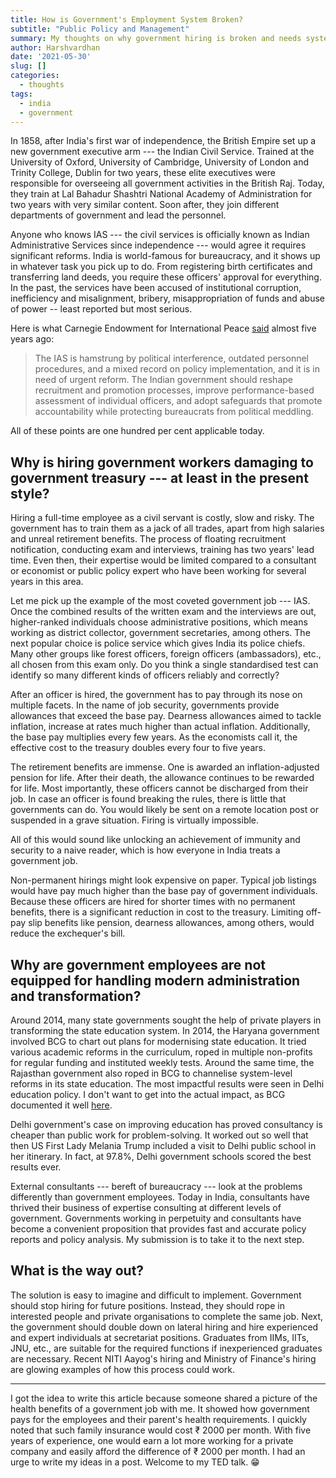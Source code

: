 ```yaml
---
title: How is Government's Employment System Broken?
subtitle: "Public Policy and Management"
summary: My thoughts on why government hiring is broken and needs system-level redesign to improve.
author: Harshvardhan
date: '2021-05-30'
slug: []
categories:
  - thoughts
tags:
  - india
  - government
---
```


In 1858, after India's first war of independence, the British Empire set up a new government executive arm --- the Indian Civil Service. Trained at the University of Oxford, University of Cambridge, University of London and Trinity College, Dublin for two years, these elite executives were responsible for overseeing all government activities in the British Raj. Today, they train at Lal Bahadur Shashtri National Academy of Administration for two years with very similar content. Soon after, they join different departments of government and lead the personnel.

Anyone who knows IAS --- the civil services is officially known as Indian Administrative Services since independence --- would agree it requires significant reforms. India is world-famous for bureaucracy, and it shows up in whatever task you pick up to do. From registering birth certificates and transferring land deeds, you require these officers' approval for everything. In the past, the services have been accused of institutional corruption, inefficiency and misalignment, bribery, misappropriation of funds and abuse of power -- least reported but most serious.

Here is what Carnegie Endowment for International Peace [said](https://carnegieendowment.org/2016/09/01/indian-administrative-service-meets-big-data-pub-64457) almost five years ago:

> The IAS is hamstrung by political interference, outdated personnel procedures, and a mixed record on policy implementation, and it is in need of urgent reform. The Indian government should reshape recruitment and promotion processes, improve performance-based assessment of individual officers, and adopt safeguards that promote accountability while protecting bureaucrats from political meddling.

All of these points are one hundred per cent applicable today.

## Why is hiring government workers damaging to government treasury --- at least in the present style?

Hiring a full-time employee as a civil servant is costly, slow and risky. The government has to train them as a jack of all trades, apart from high salaries and unreal retirement benefits. The process of floating recruitment notification, conducting exam and interviews, training has two years' lead time. Even then, their expertise would be limited compared to a consultant or economist or public policy expert who have been working for several years in this area.

Let me pick up the example of the most coveted government job --- IAS. Once the combined results of the written exam and the interviews are out, higher-ranked individuals choose administrative positions, which means working as district collector, government secretaries, among others. The next popular choice is police service which gives India its police chiefs. Many other groups like forest officers, foreign officers (ambassadors), etc., all chosen from this exam only. Do you think a single standardised test can identify so many different kinds of officers reliably and correctly?

After an officer is hired, the government has to pay through its nose on multiple facets. In the name of job security, governments provide allowances that exceed the base pay. Dearness allowances aimed to tackle inflation, increase at rates much higher than actual inflation. Additionally, the base pay multiplies every few years. As the economists call it, the effective cost to the treasury doubles every four to five years.

The retirement benefits are immense. One is awarded an inflation-adjusted pension for life. After their death, the allowance continues to be rewarded for life. Most importantly, these officers cannot be discharged from their job. In case an officer is found breaking the rules, there is little that governments can do. You would likely be sent on a remote location post or suspended in a grave situation. Firing is virtually impossible.

All of this would sound like unlocking an achievement of immunity and security to a naive reader, which is how everyone in India treats a government job.

Non-permanent hirings might look expensive on paper. Typical job listings would have pay much higher than the base pay of government individuals. Because these officers are hired for shorter times with no permanent benefits, there is a significant reduction in cost to the treasury. Limiting off-pay slip benefits like pension, dearness allowances, among others, would reduce the exchequer's bill.

## Why are government employees are not equipped for handling modern administration and transformation?

Around 2014, many state governments sought the help of private players in transforming the state education system. In 2014, the Haryana government involved BCG to chart out plans for modernising state education. It tried various academic reforms in the curriculum, roped in multiple non-profits for regular funding and instituted weekly tests. Around the same time, the Rajasthan government also roped in BCG to channelise system-level reforms in its state education. The most impactful results were seen in Delhi education policy. I don't want to get into the actual impact, as BCG documented it well [here](https://www.bcg.com/en-in/school-education-reforms-in-delhi-2015-2020).

Delhi government's case on improving education has proved consultancy is cheaper than public work for problem-solving. It worked out so well that then US First Lady Melania Trump included a visit to Delhi public school in her itinerary. In fact, at 97.8%, Delhi government schools scored the best results ever.

External consultants --- bereft of bureaucracy --- look at the problems differently than government employees. Today in India, consultants have thrived their business of expertise consulting at different levels of government. Governments working in perpetuity and consultants have become a convenient proposition that provides fast and accurate policy reports and policy analysis. My submission is to take it to the next step.

## What is the way out?

The solution is easy to imagine and difficult to implement. Government should stop hiring for future positions. Instead, they should rope in interested people and private organisations to complete the same job. Next, the government should double down on lateral hiring and hire experienced and expert individuals at secretariat positions. Graduates from IIMs, IITs, JNU, etc., are suitable for the required functions if inexperienced graduates are necessary. Recent NITI Aayog's hiring and Ministry of Finance's hiring are glowing examples of how this process could work.

------------------------------------------------------------------------

I got the idea to write this article because someone shared a picture of the health benefits of a government job with me. It showed how government pays for the employees and their parent's health requirements. I quickly noted that such family insurance would cost ₹ 2000 per month. With five years of experience, one would earn a lot more working for a private company and easily afford the difference of ₹ 2000 per month. I had an urge to write my ideas in a post. Welcome to my TED talk. :grin:
